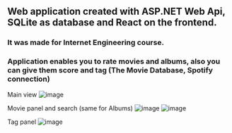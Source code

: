 ## Web application created with ASP.NET Web Api, SQLite as database and React on the frontend.
### It was made for Internet Engineering course.

### Application enables you to rate movies and albums, also you can give them score and tag (The Movie Database, Spotify connection)

Main view
![image](https://github.com/aizzy1337/rovic_rating_app/assets/31189382/875ed1d3-4fbd-475b-bcd3-d7d316395f28)

Movie panel and search (same for Albums)
![image](https://github.com/aizzy1337/rovic_rating_app/assets/31189382/3dd9238c-ce25-48fc-8d3d-b1e8d3336dad)
![image](https://github.com/aizzy1337/rovic_rating_app/assets/31189382/98cbe7ea-ec9e-4425-a447-a8e745c714c0)

Tag panel
![image](https://github.com/aizzy1337/rovic_rating_app/assets/31189382/7bf2eb4b-6224-45a1-8afd-50dd30bea289)
